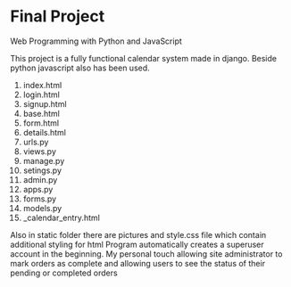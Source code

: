 # Final Project

Web Programming with Python and JavaScript

This project is a fully functional calendar system made in django.
Beside python javascript also has been used.

1. index.html
2. login.html
3. signup.html
4. base.html
5. form.html
6. details.html
7. urls.py
8. views.py
9. manage.py
10. setings.py
11. admin.py
12. apps.py
13. forms.py
14. models.py
15.  _calendar_entry.html


Also in static folder there are pictures and style.css file which contain additional styling for html
Program automatically creates a superuser account in the beginning.
My personal touch allowing site administrator to mark orders as complete and allowing users to see the status of their pending or completed orders
